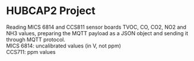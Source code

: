 # HUBCAP2 Project
Reading MICS 6814 and CCS811 sensor boards TVOC, CO, CO2, NO2 and NH3 values, preparing the MQTT payload as a JSON object and sending it through MQTT protocol.<br />
MICS 6814: uncalibrated values (in V, not ppm) <br />
CCS711: ppm values <br />
